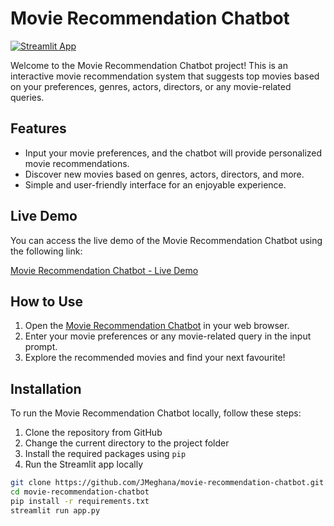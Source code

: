 # Movie Recommendation Chatbot

[![Streamlit App](https://static.streamlit.io/badges/streamlit_badge_black_white.svg)](https://movie-recommendation-chatbot-aqnuajfnxg7lgagnhampyu.streamlit.app/)

Welcome to the Movie Recommendation Chatbot project! This is an interactive movie recommendation system that suggests top movies based on your preferences, genres, actors, directors, or any movie-related queries.

## Features

- Input your movie preferences, and the chatbot will provide personalized movie recommendations.
- Discover new movies based on genres, actors, directors, and more.
- Simple and user-friendly interface for an enjoyable experience.

## Live Demo

You can access the live demo of the Movie Recommendation Chatbot using the following link:

[Movie Recommendation Chatbot - Live Demo](https://movie-recommendation-chatbot-aqnuajfnxg7lgagnhampyu.streamlit.app/)

## How to Use

1. Open the [Movie Recommendation Chatbot](https://movie-recommendation-chatbot-aqnuajfnxg7lgagnhampyu.streamlit.app/) in your web browser.
2. Enter your movie preferences or any movie-related query in the input prompt.
3. Explore the recommended movies and find your next favourite!

## Installation

To run the Movie Recommendation Chatbot locally, follow these steps:

1. Clone the repository from GitHub
2. Change the current directory to the project folder
3. Install the required packages using `pip`
4. Run the Streamlit app locally
```bash
git clone https://github.com/JMeghana/movie-recommendation-chatbot.git
cd movie-recommendation-chatbot
pip install -r requirements.txt
streamlit run app.py
